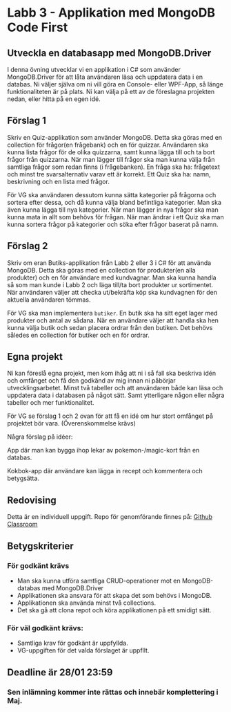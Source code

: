 # Labb 3 - Applikation med MongoDB Code First
## Utveckla en databasapp med MongoDB.Driver
I denna övning utvecklar vi en applikation i C# som använder MongoDB.Driver
för att låta användaren läsa och uppdatera data i en databas. Ni väljer själva om ni
vill göra en Console- eller WPF-App, så länge funktionaliteten är på plats.
Ni kan välja på ett av de föreslagna projekten nedan, eller hitta på en egen idé.
## Förslag 1
Skriv en Quiz-applikation som använder MongoDB.
Detta ska göras med en collection för frågor(en frågebank) och en för quizzar.
Användaren ska kunna lista frågor för de olika quizzarna, samt
kunna lägga till och ta bort frågor från quizzarna. När man lägger till frågor ska
man kunna välja från samtliga frågor som redan finns (i frågebanken).
En fråga ska ha: frågetext och minst tre svarsalternativ varav ett är korrekt.
Ett Quiz ska ha: namn, beskrivning och en lista med frågor.

För VG ska användaren dessutom kunna sätta kategorier på frågorna och sortera efter dessa,
och då kunna välja bland befintliga kategorier. Man ska även kunna lägga till nya
kategorier. När man lägger in nya frågor ska man kunna mata in allt som behövs för frågan.
När man ändrar i ett Quiz ska man kunna sortera frågor på kategorier och söka efter frågor baserat på namn.
## Förslag 2
Skriv om eran Butiks-applikation från Labb 2 eller 3 i C# för att använda MongoDB.
Detta ska göras med en collection för produkter(en alla produkter) och en för användare med kundvagnar.
Man ska kunna handla så som man kunde i Labb 2 och läga till/ta bort produkter ur sortimentet. 
När användaren väljer att checka ut/bekräfta köp ska kundvagnen för den aktuella användaren tömmas.

För VG ska man implementera `butiker`. En butik ska ha sitt eget lager med produkter och antal av sådana.
När en användare väljer att handla ska hen kunna välja butik och sedan placera ordrar från den butiken.
Det behövs således en collection för butiker och en för ordrar.
## Egna projekt
Ni kan föreslå egna projekt, men kom ihåg att ni i så fall ska beskriva idén och
omfånget och få den godkänd av mig innan ni påbörjar utvecklingsarbetet.
Minst två tabeller och att användaren både kan läsa
och uppdatera data i databasen på något sätt.
Samt ytterligare någon eller några tabeller och mer funktionalitet.

För VG se förslag 1 och 2 ovan för att få en idé om hur stort omfånget på projektet bör vara. (Överenskommelse krävs)

Några förslag på idéer:

App där man kan bygga ihop lekar av pokemon-/magic-kort från en databas.

Kokbok-app där användare kan lägga in recept och kommentera och betygsätta.

## Redovising
Detta är en individuell uppgift. Repo för genomförande finnes på: [Github Classroom](https://classroom.github.com/a/_kuONCiL)

## Betygskriterier

### För godkänt krävs

* Man ska kunna utföra samtliga CRUD-operationer mot en MongoDB-databas med MongoDB.Driver
* Applikationen ska ansvara för att skapa det som behövs i MongoDB.
* Applikationen ska använda minst två collections.
* Det ska gå att clona repot och köra applikationen på ett smidigt sätt.

### För väl godkänt krävs:

* Samtliga krav för godkänt är uppfyllda.
* VG-uppgiften för det valda förslaget är uppfllt.

## Deadline är 28/01 23:59
### Sen inlämning kommer inte rättas och innebär komplettering i Maj.

